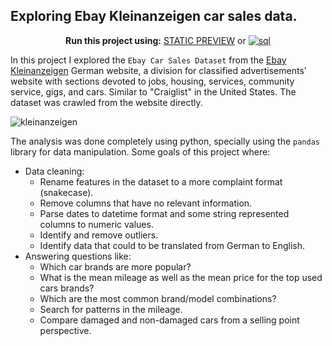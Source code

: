 ## Exploring Ebay Kleinanzeigen car sales data.



 <div align="center">

  **Run this project using:** [STATIC PREVIEW](https://nbviewer.jupyter.org/github/ealvarezj/Data-Science-Portfolio/blob/main/Exploring_Ebay_Car_Sales_Data/Exploring_Ebay_Car_Sales_Data.ipynb) or [![sql](https://mybinder.org/badge_logo.svg)](https://mybinder.org/v2/gh/ealvarezj/Data-Science-Portfolio/main?filepath=Exploring_Ebay_Car_Sales_Data/Exploring_Ebay_Car_Sales_Data.ipynb)

</div>



In this project I explored the `Ebay Car Sales Dataset` from the [Ebay Kleinanzeigen](https://www.ebay-kleinanzeigen.de/) German website, a division for classified advertisements' website with sections devoted to jobs, housing, services, community service, gigs, and cars. Similar to "Craiglist" in the United States. The dataset was crawled from the website directly. 

![kleinanzeigen](/DataScience-Portfolio/images/kleinanzeigen.png)

The analysis was done completely using python, specially using the `pandas` library for data manipulation. Some goals of this project where:

- Data cleaning:
  - Rename features in the dataset to a more complaint format (snakecase).
  - Remove columns that have no relevant information.
  - Parse dates to datetime format and some string represented columns to numeric values.
  - Identify and remove outliers.
  - Identify data that could to be translated from German to English. 
- Answering questions like:
  - Which car brands are more popular?
  - What is the mean mileage as well as the mean price for the top used cars brands?
  - Which are the most common brand/model combinations?
  - Search for patterns in the mileage.
  - Compare damaged and non-damaged cars from a selling point perspective. 
  

